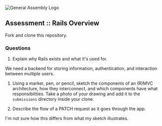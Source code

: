 ![General Assembly Logo](http://i.imgur.com/ke8USTq.png)

## Assessment :: Rails Overview

Fork and clone this repository.

### Questions
1. Explain why Rails exists and what it's used for.

We need a backend for storing information, authentication, and interaction between multiple users.

1. Using a marker, pen, or pencil, sketch the components of an (R)MVC architecture, how they interconnect, and which components have what responsibilities. Take a photo of your drawing and add it to the `submissions` directory inside your clone.

1. Describe the flow of a PATCH request as it goes through the app.

I'm not sure how this differs from what my sketch illustrates.
